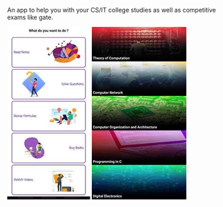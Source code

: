 An app to help you with your CS/IT college studies as well as competitive exams like gate.


![Alt text](https://github.com/yeftOfficial/Educate/blob/master/educate1.jpeg?raw=true "Start")
![Alt text](https://github.com/yeftOfficial/Educate/blob/master/educate%202.jpeg?raw=true "Tiles")
